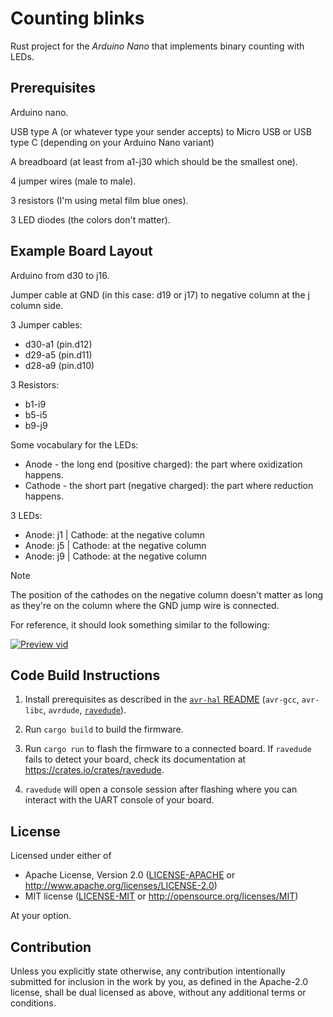# Counting blinks

Rust project for the _Arduino Nano_ that implements binary counting with LEDs.

## Prerequisites

Arduino nano.

USB type A (or whatever type your sender accepts) to Micro USB or USB type C
(depending on your Arduino Nano variant)

A breadboard (at least from a1-j30 which should be the smallest one).

4 jumper wires (male to male).

3 resistors (I'm using metal film blue ones).

3 LED diodes (the colors don't matter).

## Example Board Layout

Arduino from d30 to j16.

Jumper cable at GND (in this case: d19 or j17) to negative column at the j
column side.

3 Jumper cables:

- d30-a1 (pin.d12)
- d29-a5 (pin.d11)
- d28-a9 (pin.d10)

3 Resistors:

- b1-i9
- b5-i5
- b9-j9

Some vocabulary for the LEDs:

- Anode - the long end (positive charged): the part where oxidization happens.
- Cathode - the short part (negative charged): the part where reduction happens.

3 LEDs:

- Anode: j1 | Cathode: at the negative column
- Anode: j5 | Cathode: at the negative column
- Anode: j9 | Cathode: at the negative column

> [!NOTE]
> The position of the cathodes on the negative column doesn't matter as long as
> they're on the column where the GND jump wire is connected.

For reference, it should look something similar to the following:

[![Preview vid](https://gitlab.com/1k2s/counting-blinks/blob/main/assets/preview-vid.gif)](https://gitlab.com/1k2s/counting-blinks/raw/main/assets/preview-vid.gif)

## Code Build Instructions

1. Install prerequisites as described in the [`avr-hal` README] (`avr-gcc`,
   `avr-libc`, `avrdude`, [`ravedude`]).

2. Run `cargo build` to build the firmware.

3. Run `cargo run` to flash the firmware to a connected board. If `ravedude`
   fails to detect your board, check its documentation at
   <https://crates.io/crates/ravedude>.

4. `ravedude` will open a console session after flashing where you can interact
   with the UART console of your board.

[`avr-hal` README]: https://github.com/Rahix/avr-hal#readme
[`ravedude`]: https://crates.io/crates/ravedude

## License

Licensed under either of

- Apache License, Version 2.0
  ([LICENSE-APACHE](LICENSE-APACHE) or <http://www.apache.org/licenses/LICENSE-2.0>)
- MIT license
  ([LICENSE-MIT](LICENSE-MIT) or <http://opensource.org/licenses/MIT>)

At your option.

## Contribution

Unless you explicitly state otherwise, any contribution intentionally submitted
for inclusion in the work by you, as defined in the Apache-2.0 license, shall
be dual licensed as above, without any additional terms or conditions.
